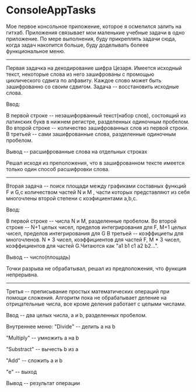 # ConsoleAppTasks
Мое первое консольное приложение, которое я осмелился залить на гитхаб.
Приложения связывает мои маленькие учебные задачи в одно приложение. По мере выполнения, буду прикреплять задачи сюда, когда задач накопится больше, буду доделывать болеее функциональное меню.


-----------------------
Первая задачка на декодирование шифра Цезаря.
Имеется исходный текст, некоторые слова из него зашифрованы с промощью циклического сдвига по алфавиту. Каждое слово может быть зашифрованно со своим сдвигом. Задача -- восстановить исходные слова.

Ввод:

В первой строке -- незашифорванный текст(набор слов), состоящий из латинских букв в нижнем регистре, разделенных одиночным пробелом.
Во второй строке -- количество зашифрованных слов из первой строки.
В третьей -- сами зашифрованные слова, разделенные одиночным пробелом.

Вывод -- расшифрованные слова на отдельных строках

Решал исходя из преположения, что в зашифрованном тексте имеется только один способ расшифровки слова.

-----------------------
Вторая задача -- поиск площади между графиками составных функций F и G,с количеством частей N и M , части которых представляют из себя многочлены второй степени с коэфициентами a,b,c.

Ввод:

В первой строке -- числа N и M, разделенные пробелом.
Во второй строке -- N+1 целых чисел, пределов интегрирования для F, M+1 целых чисел, пределов интегрирования для G
В третьей -- коэффициеты для многочленов. N * 3 чисел, коэффициентов для частей F, M * 3 чисел, коэффициентов для частей G.Читаются как "a1 b1 c1 a2 b2...".

Вывод -- число(площадь)

Точки разрыва не обрабатывал, решал из предположения, что функция непрерывна.

-----------------------
Третья -- преписывание простых математических операций при помощи сложения. Алгоритм пока не обрабатывает деление на отрицательные числа, все кроме деления работает с целыми числами.

Ввод -- два целых числа, a и b, разделенных пробелом.

Внутреннее меню:
"Divide" -- делить a на b

"Multiply" -- умножить a на b

"Substract" -- вычесть b из a

"Add" -- сложить a и b

"e" -- выход

Вывод -- результат операции

